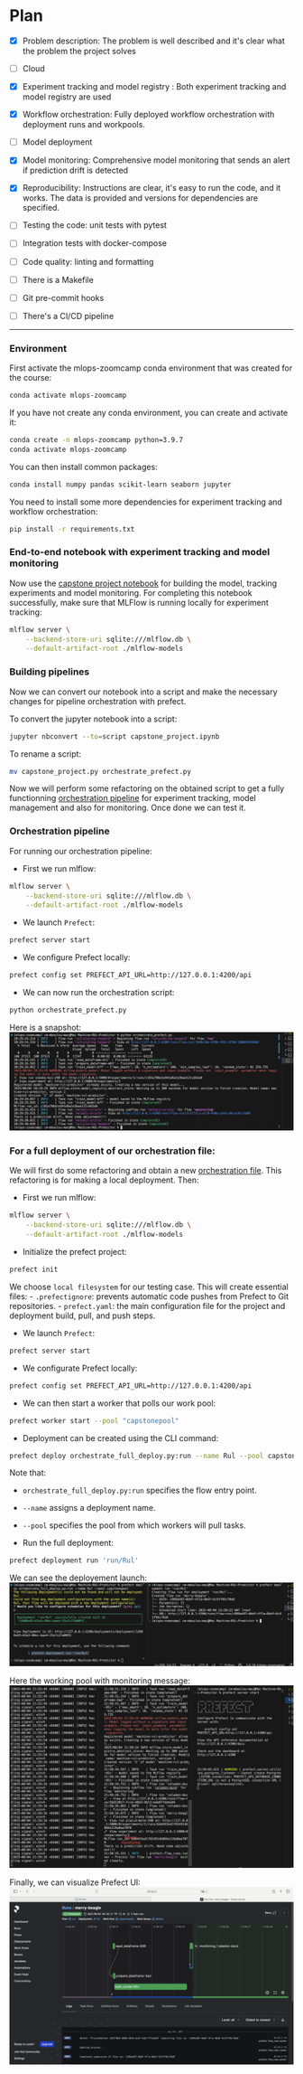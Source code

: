 # Plan
- [x] Problem description: The problem is well described and it's clear what the problem the project solves
- [ ] Cloud
- [x] Experiment tracking and model registry
: Both experiment tracking and model registry are used
- [x] Workflow orchestration: Fully deployed workflow orchestration with deployment runs and workpools.
- [ ] Model deployment
- [x] Model monitoring: Comprehensive model monitoring that sends an alert if prediction drift is detected
- [x] Reproducibility: Instructions are clear, it's easy to run the code, and it works. The data is provided and versions for dependencies are specified.

- [ ] Testing the code: unit tests with pytest
- [ ] Integration tests with docker-compose
- [ ] Code quality: linting and formatting
- [ ] There is a Makefile
- [ ] Git pre-commit hooks
- [ ] There's a CI/CD pipeline
---

### Environment 
First activate the mlops-zoomcamp conda environment that was created for the course:
```sh
conda activate mlops-zoomcamp
```
If you have not create any conda environment, you can create and activate it:
```sh
conda create -n mlops-zoomcamp python=3.9.7
conda activate mlops-zoomcamp
```
You can then install common packages:
```sh
conda install numpy pandas scikit-learn seaborn jupyter
```

You need to install some more dependencies for experiment tracking and workflow orchestration:
```sh
pip install -r requirements.txt
```

### End-to-end notebook with experiment tracking and model monitoring
Now use the [capstone project notebook](./capstone_project.ipynb) for building the model, tracking experiments and model monitoring. For completing this notebook successfully, make sure that MLFlow is running locally for experiment tracking:
```sh
mlflow server \
    --backend-store-uri sqlite:///mlflow.db \
    --default-artifact-root ./mlflow-models
```

### Building pipelines
Now we can convert our notebook into a script and make the necessary changes for pipeline orchestration with prefect.

To convert the jupyter notebook into a script:
```sh
jupyter nbconvert --to=script capstone_project.ipynb
```

To rename a script:
```sh
mv capstone_project.py orchestrate_prefect.py
```
Now we will perform some refactoring on the obtained script to get a fully functionning [orchestration pipeline](./orchestrate_prefect.py) for experiment tracking, model management and also for monitoring. Once done we can test it.


### Orchestration pipeline
For running our orchestration pipeline:

- First we run mlflow:
```sh
mlflow server \
    --backend-store-uri sqlite:///mlflow.db \
    --default-artifact-root ./mlflow-models
```
- We launch `Prefect`:
```sh
prefect server start
```
- We configure Prefect locally:
```sh
prefect config set PREFECT_API_URL=http://127.0.0.1:4200/api
```
- We can now run the orchestration script:
```sh
python orchestrate_prefect.py
```
Here is a snapshot:
![Orchestration](./images/orchestration.png)

### For a full deployment of our orchestration file:
We will first do some refactoring and obtain a new [orchestration file](./orchestrate_full_deploy_.py). This refactoring is for making a local deployment. Then:
- First we run mlflow:
```sh
mlflow server \
    --backend-store-uri sqlite:///mlflow.db \
    --default-artifact-root ./mlflow-models
```

- Initialize the prefect project:
```sh
prefect init
```
We choose `local filesystem` for our testing case. This will create essential files:
    - `.prefectignore`: prevents automatic code pushes from Prefect to Git repositories.
    - `prefect.yaml`: the main configuration file for the project and deployment build, pull, and push steps.

- We launch `Prefect`:
```sh
prefect server start
```
- We configurate Prefect locally:
```sh
prefect config set PREFECT_API_URL=http://127.0.0.1:4200/api
```
- We can then start a worker that polls our work pool:
```sh
prefect worker start --pool "capstonepool"
```
- Deployment can be created using the CLI command:
```bash
prefect deploy orchestrate_full_deploy.py:run --name Rul --pool capstonepool 
```
Note that:
  - `orchestrate_full_deploy.py:run` specifies the flow entry point.
  - `--name` assigns a deployment name.
  - `--pool` specifies the pool from which workers will pull tasks.

- Run the full deployment:
```sh
prefect deployment run 'run/Rul'
```
We can see the deployement launch:
![Deployment run](./images/deployment_run.png)

Here the working pool with monitoring message:
![Working pool](./images/pool_working.png)

Finally, we can visualize Prefect UI:
![Prefect UI for full deployment](./images/full_deploy_ui.png)
